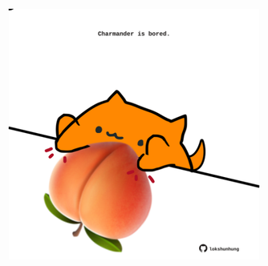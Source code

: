 <!-- built at 05/10/2025, 05:00:39 UTC -->
<p align="center">
  <img width="500" height="500" src="./ReadmeImage.svg">
</p>
